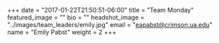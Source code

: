 +++
date = "2017-01-22T21:50:51-06:00"
title = "Team Monday"
featured_image = ""
bio = ""
headshot_image = "../images/team_leaders/emily.jpg"
email = "eapabst@crimson.ua.edu"
name = "Emily Pabst"
weight = 2
+++
